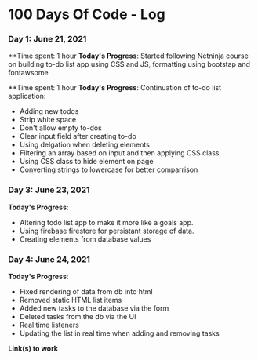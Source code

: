 # 100 Days Of Code - Log

### Day 1: June 21, 2021 

**Time spent: 1 hour
**Today's Progress**: Started following Netninja course on building to-do list app using CSS and JS, formatting using bootstap and fontawsome 


**Time spent: 1 hour
**Today's Progress**: 
Continuation of to-do list application:

- Adding new todos
- Strip white space
- Don't allow empty to-dos
- Clear input field after creating to-do
- Using delgation when deleting elements
- Filtering an array based on input and then applying CSS class
- Using CSS class to hide element on page
- Converting strings to lowercase for better comparrison

### Day 3: June 23, 2021 
**Today's Progress**: 
- Altering todo list app to make it more like a goals app.
- Using firebase firestore for persistant storage of data.
- Creating elements from database values 

### Day 4: June 24, 2021 
**Today's Progress**: 
- Fixed rendering of data from db into html 
- Removed static HTML list items
- Added new tasks to the database via the form
- Deleted tasks from the db via the UI
- Real time listeners 
- Updating the list in real time when adding and removing tasks


**Link(s) to work**

